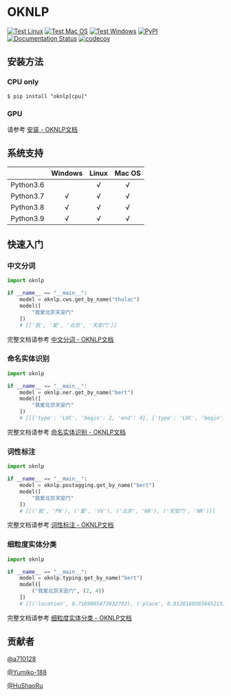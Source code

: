 # OKNLP

[![Test Linux](https://github.com/PLNUHT/oknlp/actions/workflows/test_linux.yaml/badge.svg)](https://github.com/PLNUHT/oknlp/actions/workflows/test_linux.yaml)
[![Test Mac OS](https://github.com/PLNUHT/oknlp/actions/workflows/test_macos.yaml/badge.svg)](https://github.com/PLNUHT/oknlp/actions/workflows/test_macos.yaml)
[![Test Windows](https://github.com/PLNUHT/oknlp/actions/workflows/test_windows.yaml/badge.svg)](https://github.com/PLNUHT/oknlp/actions/workflows/test_windows.yaml)
[![PyPI](https://img.shields.io/pypi/v/oknlp)](https://pypi.org/project/oknlp/)
[![Documentation Status](https://readthedocs.org/projects/oknlp/badge/?version=stable)](https://oknlp.readthedocs.io/zh/stable/?badge=stable)
[![codecov](https://codecov.io/gh/PLNUHT/oknlp/branch/main/graph/badge.svg?token=BPKY276BB4)](https://codecov.io/gh/PLNUHT/oknlp)


## 安装方法

### CPU only

```shell
$ pip install "oknlp[cpu]"
```

### GPU

请参考 [安装 - OKNLP文档](https://oknlp.readthedocs.io/zh/stable/installation.html)

## 系统支持

|           | Windows | Linux | Mac OS |
| :-------: | :-----: | :---: | :----: |
| Python3.6 |         |   √   |   √    |
| Python3.7 |    √    |   √   |   √    |
| Python3.8 |    √    |   √   |   √    |
| Python3.9 |    √    |   √   |   √    |

## 快速入门

### 中文分词

```python
import oknlp

if __name__ == "__main__":
    model = oknlp.cws.get_by_name("thulac")
    model([
        "我爱北京天安门"
    ])
    # [['我', '爱', '北京', '天安门']]
```

完整文档请参考 [中文分词 - OKNLP文档](https://oknlp.readthedocs.io/zh/stable/examples/cws.html)

### 命名实体识别

```python
import oknlp

if __name__ == "__main__":
    model = oknlp.ner.get_by_name("bert")
    model([
        "我爱北京天安门"
    ])
    # [[{'type': 'LOC', 'begin': 2, 'end': 4}, {'type': 'LOC', 'begin': 4, 'end': 7}]]
```

完整文档请参考 [命名实体识别 - OKNLP文档](https://oknlp.readthedocs.io/zh/stable/examples/ner.html)

### 词性标注

```python
import oknlp

if __name__ == "__main__":
    model = oknlp.postagging.get_by_name("bert")
    model([
        "我爱北京天安门"
    ])
    # [[('我', 'PN'), ('爱', 'VV'), ('北京', 'NR'), ('天安门', 'NR')]]
```

完整文档请参考 [词性标注 - OKNLP文档](https://oknlp.readthedocs.io/zh/stable/examples/postagging.html)

### 细粒度实体分类

```python
import oknlp

if __name__ == "__main__":
    model = oknlp.typing.get_by_name("bert")
    model([
        ("我爱北京天安门", (2, 4))
    ])
    # [[('location', 0.7169095873832703), ('place', 0.8128180503845215), ('city', 0.6188656687736511), ('country', 0.12475886940956116)]]
```

完整文档请参考 [细粒度实体分类 - OKNLP文档](https://oknlp.readthedocs.io/zh/stable/examples/typing.html)

## 贡献者

<a href="https://github.com/a710128">@a710128</a>

<a href="https://github.com/Yumiko-188">@Yumiko-188</a>

<a href="https://github.com/HuShaoRu">@HuShaoRu</a>